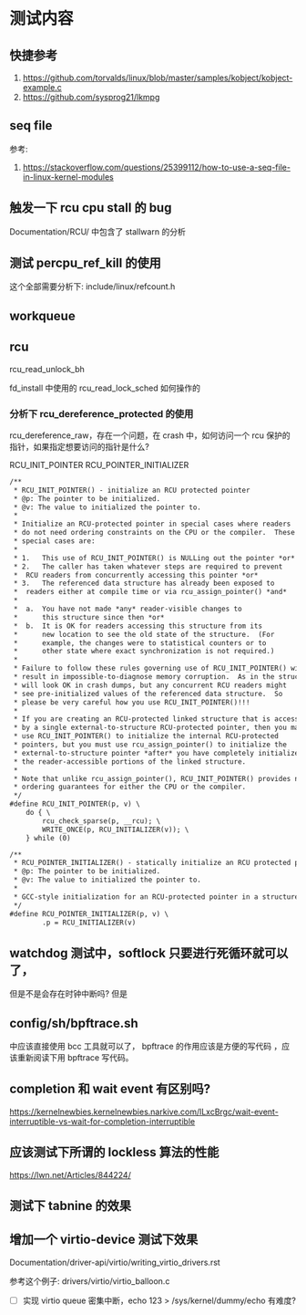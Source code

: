 # 测试内容

## 快捷参考
1. https://github.com/torvalds/linux/blob/master/samples/kobject/kobject-example.c
2. https://github.com/sysprog21/lkmpg

## seq file
参考:
1. https://stackoverflow.com/questions/25399112/how-to-use-a-seq-file-in-linux-kernel-modules

## 触发一下 rcu cpu stall 的 bug

Documentation/RCU/ 中包含了 stallwarn 的分析

## 测试 percpu_ref_kill 的使用

这个全部需要分析下:
include/linux/refcount.h

## workqueue

## rcu
rcu_read_unlock_bh

fd_install 中使用的 rcu_read_lock_sched 如何操作的

### 分析下 rcu_dereference_protected 的使用
rcu_dereference_raw，存在一个问题，在 crash 中，如何访问一个 rcu 保护的指针，如果指定想要访问的指针是什么?

RCU_INIT_POINTER
RCU_POINTER_INITIALIZER
```txt
/**
 * RCU_INIT_POINTER() - initialize an RCU protected pointer
 * @p: The pointer to be initialized.
 * @v: The value to initialized the pointer to.
 *
 * Initialize an RCU-protected pointer in special cases where readers
 * do not need ordering constraints on the CPU or the compiler.  These
 * special cases are:
 *
 * 1.	This use of RCU_INIT_POINTER() is NULLing out the pointer *or*
 * 2.	The caller has taken whatever steps are required to prevent
 *	RCU readers from concurrently accessing this pointer *or*
 * 3.	The referenced data structure has already been exposed to
 *	readers either at compile time or via rcu_assign_pointer() *and*
 *
 *	a.	You have not made *any* reader-visible changes to
 *		this structure since then *or*
 *	b.	It is OK for readers accessing this structure from its
 *		new location to see the old state of the structure.  (For
 *		example, the changes were to statistical counters or to
 *		other state where exact synchronization is not required.)
 *
 * Failure to follow these rules governing use of RCU_INIT_POINTER() will
 * result in impossible-to-diagnose memory corruption.  As in the structures
 * will look OK in crash dumps, but any concurrent RCU readers might
 * see pre-initialized values of the referenced data structure.  So
 * please be very careful how you use RCU_INIT_POINTER()!!!
 *
 * If you are creating an RCU-protected linked structure that is accessed
 * by a single external-to-structure RCU-protected pointer, then you may
 * use RCU_INIT_POINTER() to initialize the internal RCU-protected
 * pointers, but you must use rcu_assign_pointer() to initialize the
 * external-to-structure pointer *after* you have completely initialized
 * the reader-accessible portions of the linked structure.
 *
 * Note that unlike rcu_assign_pointer(), RCU_INIT_POINTER() provides no
 * ordering guarantees for either the CPU or the compiler.
 */
#define RCU_INIT_POINTER(p, v) \
	do { \
		rcu_check_sparse(p, __rcu); \
		WRITE_ONCE(p, RCU_INITIALIZER(v)); \
	} while (0)

/**
 * RCU_POINTER_INITIALIZER() - statically initialize an RCU protected pointer
 * @p: The pointer to be initialized.
 * @v: The value to initialized the pointer to.
 *
 * GCC-style initialization for an RCU-protected pointer in a structure field.
 */
#define RCU_POINTER_INITIALIZER(p, v) \
		.p = RCU_INITIALIZER(v)
```

## watchdog 测试中，softlock 只要进行死循环就可以了，
但是不是会存在时钟中断吗? 但是

## config/sh/bpftrace.sh
中应该直接使用 bcc 工具就可以了， bpftrace 的作用应该是方便的写代码
，应该重新阅读下用 bpftrace 写代码。

## completion 和 wait event 有区别吗?
https://kernelnewbies.kernelnewbies.narkive.com/lLxcBrgc/wait-event-interruptible-vs-wait-for-completion-interruptible


## 应该测试下所谓的 lockless 算法的性能
https://lwn.net/Articles/844224/

## 测试下 tabnine 的效果

## 增加一个 virtio-device 测试下效果

Documentation/driver-api/virtio/writing_virtio_drivers.rst

参考这个例子:
drivers/virtio/virtio_balloon.c

- [ ] 实现 virtio queue 密集中断，echo 123 > /sys/kernel/dummy/echo 有难度?
